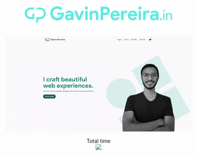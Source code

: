 # <p align="center"><img width="400" src="./img/wordmark.svg"></p>

<p align="center">
    <img src="./img/preview.gif">
</p>

<p align="center">
    Total time<br>
    <img src="https://wakatime.com/badge/github/pexeixv/gavinpereira.svg">
</p>
